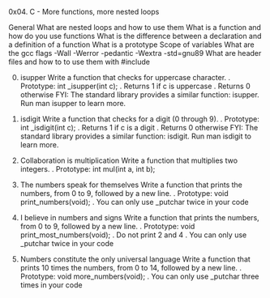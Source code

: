0x04. C - More functions, more nested loops

General
What are nested loops and how to use them
What is a function and how do you use functions
What is the difference between a declaration and a definition of a function
What is a prototype
Scope of variables
What are the gcc flags -Wall -Werror -pedantic -Wextra -std=gnu89
What are header files and how to to use them with #include


0. isupper
Write a function that checks for uppercase character.
. Prototype: int _isupper(int c);
. Returns 1 if c is uppercase
. Returns 0 otherwise
FYI: The standard library provides a similar function: isupper. Run man isupper to learn more.

1. isdigit
Write a function that checks for a digit (0 through 9).
. Prototype: int _isdigit(int c);
. Returns 1 if c is a digit
. Returns 0 otherwise
FYI: The standard library provides a similar function: isdigit. Run man isdigit to learn more.

2. Collaboration is multiplication
Write a function that multiplies two integers.
. Prototype: int mul(int a, int b);

3. The numbers speak for themselves
Write a function that prints the numbers, from 0 to 9, followed by a new line.
. Prototype: void print_numbers(void);
. You can only use _putchar twice in your code

4. I believe in numbers and signs
Write a function that prints the numbers, from 0 to 9, followed by a new line.
. Prototype: void print_most_numbers(void);
. Do not print 2 and 4
. You can only use _putchar twice in your code

5. Numbers constitute the only universal language
Write a function that prints 10 times the numbers, from 0 to 14, followed by a new line.
. Prototype: void more_numbers(void);
. You can only use _putchar three times in your code
